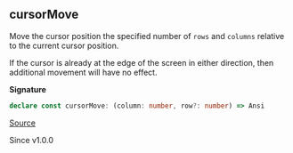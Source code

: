 ## cursorMove

Move the cursor position the specified number of `rows` and `columns`
relative to the current cursor position.

If the cursor is already at the edge of the screen in either direction, then
additional movement will have no effect.

**Signature**

```ts
declare const cursorMove: (column: number, row?: number) => Ansi
```

[Source](https://github.com/Effect-TS/effect/tree/main/packages/printer-ansi/src/Ansi.ts#L324)

Since v1.0.0
